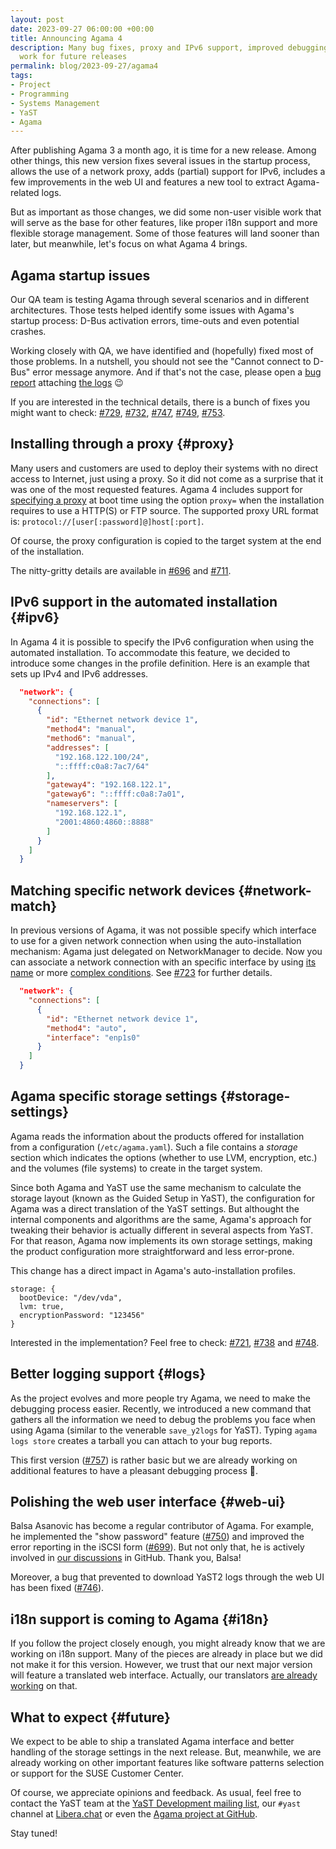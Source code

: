 ```yaml
---
layout: post
date: 2023-09-27 06:00:00 +00:00
title: Announcing Agama 4
description: Many bug fixes, proxy and IPv6 support, improved debugging tools and some preparation
  work for future releases
permalink: blog/2023-09-27/agama4
tags:
- Project
- Programming
- Systems Management
- YaST
- Agama
---
```


After publishing Agama 3 a month ago, it is time for a new release. Among other things, this new
version fixes several issues in the startup process, allows the use of a network proxy, adds
(partial) support for IPv6, includes a few improvements in the web UI and features a new tool to
extract Agama-related logs.

But as important as those changes, we did some non-user visible work that will serve as the base
for other features, like proper i18n support and more flexible storage management. Some of those
features will land sooner than later, but meanwhile, let's focus on what Agama 4 brings.

## Agama startup issues

Our QA team is testing Agama through several scenarios and in different architectures. Those tests
helped identify some issues with Agama's startup process: D-Bus activation errors, time-outs and
even potential crashes.

Working closely with QA, we have identified and (hopefully) fixed most of those problems. In a
nutshell, you should not see the "Cannot connect to D-Bus" error message anymore. And if that's not
the case, please open a [bug report](https://bugzilla.opensuse.org/) attaching [the logs](#logs)
:wink:

If you are interested in the technical details, there is a bunch of fixes you might want to check:
[#729](https://github.com/openSUSE/agama/pull/729),
[#732](https://github.com/openSUSE/agama/pull/732),
[#747](https://github.com/openSUSE/agama/pull/747),
[#749](https://github.com/openSUSE/agama/pull/749),
[#753](https://github.com/openSUSE/agama/pull/753).

## Installing through a proxy {#proxy}

Many users and customers are used to deploy their systems with no direct access to Internet, just
using a proxy. So it did not come as a surprise that it was one of the most requested features.
Agama 4 includes support for [specifying a proxy](https://github.com/openSUSE/agama/pull/696) at
boot time using the option `proxy=` when the installation requires to use a HTTP(S) or FTP source.
The supported proxy URL format is: `protocol://[user[:password]@]host[:port]`.

Of course, the proxy configuration is copied to the target system at the end of the installation.

The nitty-gritty details are available in [#696](https://github.com/openSUSE/agama/pull/696) and
[#711](https://github.com/openSUSE/agama/pull/711).

## IPv6 support in the automated installation {#ipv6}

In Agama 4 it is possible to specify the IPv6 configuration when using the automated installation.
To accommodate this feature, we decided to introduce some changes in the profile definition. Here is
an example that sets up IPv4 and IPv6 addresses.

```json
  "network": {
    "connections": [
      {
        "id": "Ethernet network device 1",
        "method4": "manual",
        "method6": "manual",
        "addresses": [
          "192.168.122.100/24",
          "::ffff:c0a8:7ac7/64"
        ],
        "gateway4": "192.168.122.1",
        "gateway6": "::ffff:c0a8:7a01",
        "nameservers": [
          "192.168.122.1",
          "2001:4860:4860::8888"
        ]
      }
    ]
  }
```

## Matching specific network devices {#network-match}

In previous versions of Agama, it was not possible specify which interface to use for a given
network connection when using the auto-installation mechanism: Agama just delegated on
NetworkManager to decide. Now you can associate a network connection with an specific interface by
using [its
name](https://github.com/openSUSE/agama/blob/2b3febaa788767e4c0b70bfbbad061f9941df50c/rust/agama-lib/share/profile.schema.json#L35)
or more [complex
conditions](https://github.com/openSUSE/agama/blob/2b3febaa788767e4c0b70bfbbad061f9941df50c/rust/agama-lib/share/profile.schema.json#L108-L145).
See [#723](https://github.com/openSUSE/agama/pull/723) for further details.

```json
  "network": {
    "connections": [
      {
        "id": "Ethernet network device 1",
        "method4": "auto",
        "interface": "enp1s0"
      }
    ]
  }
```

## Agama specific storage settings {#storage-settings}

Agama reads the information about the products offered for installation from a configuration
(`/etc/agama.yaml`). Such a file contains a *storage* section which indicates the options
(whether to use LVM, encryption, etc.) and the volumes (file systems) to create in the target
system.

Since both Agama and YaST use the same mechanism to calculate the storage layout (known as the
Guided Setup in YaST), the configuration for Agama was a direct translation of the YaST settings.
But althought the internal components and algorithms are the same, Agama's approach for tweaking
their behavior is actually different in several aspects from YaST. For that reason, Agama now
implements its own storage settings, making the product configuration more straightforward and
less error-prone.

This change has a direct impact in Agama's auto-installation profiles.

```jsonnet
storage: {
  bootDevice: "/dev/vda",
  lvm: true,
  encryptionPassword: "123456"
}
```
Interested in the implementation? Feel free to check:
[#721](https://github.com/openSUSE/agama/pull/721),
[#738](https://github.com/openSUSE/agama/pull/738) and
[#748](https://github.com/openSUSE/agama/pull/748).

## Better logging support {#logs}

As the project evolves and more people try Agama, we need to make the debugging process easier.
Recently, we introduced a new command that gathers all the information we need to debug the problems
you face when using Agama (similar to the venerable `save_y2logs` for YaST). Typing `agama logs
store` creates a tarball you can attach to your bug reports.

This first version ([#757](https://github.com/openSUSE/agama/pull/757)) is rather basic but we are
already working on additional features to have a pleasant debugging process :bug:.

## Polishing the web user interface {#web-ui}

Balsa Asanovic has become a regular contributor of Agama. For example, he implemented the "show
password" feature ([#750](https://github.com/openSUSE/agama/pull/750)) and improved the error
reporting in the iSCSI form ([#699](https://github.com/openSUSE/agama/pull/699)). But not only that,
he is actively involved in [our discussions](https://github.com/openSUSE/agama/discussions) in
GitHub. Thank you, Balsa!

Moreover, a bug that prevented to download YaST2 logs through the web UI has been fixed
([#746](https://github.com/openSUSE/agama/pull/746)).

## i18n support is coming to Agama {#i18n}

If you follow the project closely enough, you might already know that we are working on i18n
support. Many of the pieces are already in place but we did not make it for this version. However,
we trust that our next major version will feature a translated web interface. Actually, our
translators [are already working](https://l10n.opensuse.org/projects/agama/) on that.

## What to expect {#future}

We expect to be able to ship a translated Agama interface and better handling of the storage
settings in the next release. But, meanwhile, we are already working on other important features
like software patterns selection or support for the SUSE Customer Center.

Of course, we appreciate opinions and feedback. As usual, feel free to contact the YaST team at the
[YaST Development mailing
list](https://lists.opensuse.org/archives/list/yast-devel@lists.opensuse.org/), our `#yast` channel
at [Libera.chat](https://libera.chat/) or even the [Agama project at
GitHub](https://github.com/openSUSE/agama).

Stay tuned!
